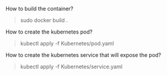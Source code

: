 How to build the container?
> sudo docker build . 

How to create the kubernetes pod?
> kubectl apply -f Kubernetes/pod.yaml

How to create the kubernetes service that will expose the pod?
> kubectl apply -f Kubernetes/service.yaml